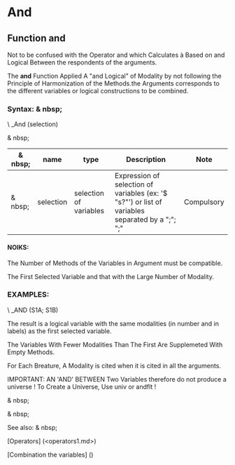 # And

## Function and

Not to be confused with the Operator and which Calculates à Based on and Logical Between the respondents of the arguments.

The **and** Function Applied A "and Logical" of Modality by not following the Principle of Harmonization of the Methods.the Arguments corresponds to the different variables or logical constructions to be combined.

### Syntax: & nbsp;

\ _And (selection)

& nbsp;

| & nbsp; | **name** | **type** | **Description** | **Note** |
| --- | --- | --- | --- | --- |
| & nbsp; | selection | selection of variables | Expression of selection of variables (ex: '$ "s?"') or list of variables separated by a ";"; ";"| Compulsory |

#### NOIKS:

The Number of Methods of the Variables in Argument must be compatible.

The First Selected Variable and that with the Large Number of Modality.

### EXAMPLES:

\ _AND (S1A; S1B)

The result is a logical variable with the same modalities (in number and in labels) as the first selected variable.

The Variables With Fewer Modalities Than The First Are Supplemeted With Empty Methods.

For Each Breature, A Modality is cited when it is cited in all the arguments.

IMPORTANT: AN 'AND' BETWEEN Two Variables therefore do not produce a universe \! To Create a Universe, Use univ or andflt \!

& nbsp;

& nbsp;

See also: & nbsp;

[Operators] (<operators1.md>)

[Combination the variables] (<combination thevariables1.md>)